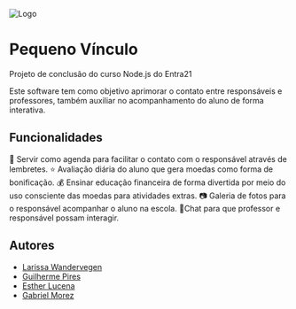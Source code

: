 ![Logo](./frontend/assets/logo-icon-horizontal-pink.sgv)


# Pequeno Vínculo

Projeto de conclusão do curso Node.js do Entra21

Este software tem como objetivo aprimorar o contato entre responsáveis e professores, também auxiliar no acompanhamento do aluno de forma interativa. 

## Funcionalidades

📖 Servir como agenda para facilitar o contato com o responsável através de lembretes. 
⭐ Avaliação diária do aluno que gera moedas como forma de bonificação.
💰 Ensinar educação financeira de forma divertida por meio do uso consciente das moedas para atividades extras.
📷 Galeria de fotos para o responsável acompanhar o aluno na escola. 
💭Chat para que professor e responsável possam interagir. 


## Autores

- [Larissa Wandervegen](https://github.com/larissawandervegen)
- [Guilherme Pires](https://github.com/PiresGuilherme)
- [Esther Lucena](https://github.com/EstherLucena)
- [Gabriel Morez](https://github.com/gabrielmorez)